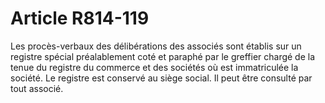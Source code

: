 # Article R814-119

Les procès-verbaux des délibérations des associés sont établis sur un registre spécial préalablement coté et paraphé par le greffier chargé de la tenue du registre du commerce et des sociétés où est immatriculée la société. Le registre est conservé au siège social. Il peut être consulté par tout associé.
